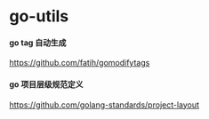 # go-utils

#### go tag 自动生成
https://github.com/fatih/gomodifytags

#### go 项目层级规范定义
https://github.com/golang-standards/project-layout

